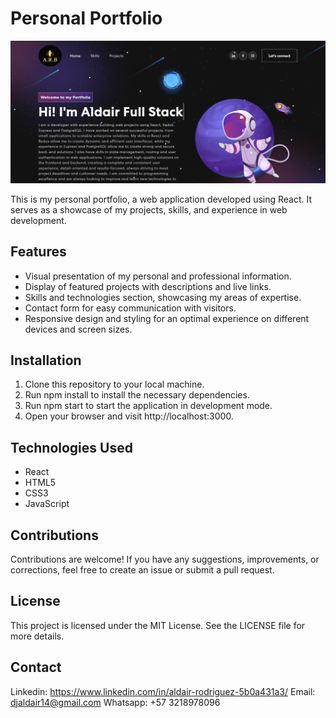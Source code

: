 # Personal Portfolio

![Portfolio Screenshoot](src/images/portfolioScreenshot.png)

This is my personal portfolio, a web application developed using React. It serves as a showcase of my projects, skills, and experience in web development.

## Features

- Visual presentation of my personal and professional information.
- Display of featured projects with descriptions and live links.
- Skills and technologies section, showcasing my areas of expertise.
- Contact form for easy communication with visitors.
- Responsive design and styling for an optimal experience on different devices and screen sizes.

## Installation

1. Clone this repository to your local machine.
2. Run npm install to install the necessary dependencies.
3. Run npm start to start the application in development mode.
4. Open your browser and visit http://localhost:3000.

## Technologies Used

- React
- HTML5
- CSS3
- JavaScript

## Contributions

Contributions are welcome! If you have any suggestions, improvements, or corrections, feel free to create an issue or submit a pull request.

## License

This project is licensed under the MIT License. See the LICENSE file for more details.

## Contact

Linkedin: https://www.linkedin.com/in/aldair-rodriguez-5b0a431a3/
Email: djaldair14@gmail.com
Whatsapp: +57 3218978096
